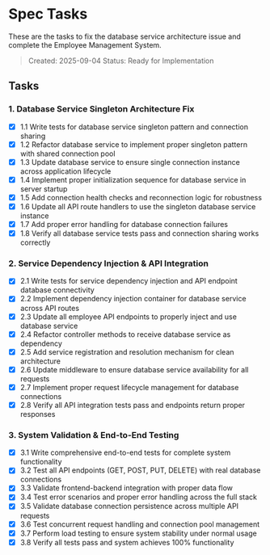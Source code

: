 # Spec Tasks

These are the tasks to fix the database service architecture issue and complete the Employee Management System.

> Created: 2025-09-04
> Status: Ready for Implementation

## Tasks

### 1. Database Service Singleton Architecture Fix

- [x] 1.1 Write tests for database service singleton pattern and connection sharing
- [x] 1.2 Refactor database service to implement proper singleton pattern with shared connection pool
- [x] 1.3 Update database service to ensure single connection instance across application lifecycle
- [x] 1.4 Implement proper initialization sequence for database service in server startup
- [x] 1.5 Add connection health checks and reconnection logic for robustness
- [x] 1.6 Update all API route handlers to use the singleton database service instance
- [x] 1.7 Add proper error handling for database connection failures
- [x] 1.8 Verify all database service tests pass and connection sharing works correctly

### 2. Service Dependency Injection & API Integration

- [x] 2.1 Write tests for service dependency injection and API endpoint database connectivity
- [x] 2.2 Implement dependency injection container for database service across API routes
- [x] 2.3 Update all employee API endpoints to properly inject and use database service
- [x] 2.4 Refactor controller methods to receive database service as dependency
- [x] 2.5 Add service registration and resolution mechanism for clean architecture
- [x] 2.6 Update middleware to ensure database service availability for all requests
- [x] 2.7 Implement proper request lifecycle management for database connections
- [x] 2.8 Verify all API integration tests pass and endpoints return proper responses

### 3. System Validation & End-to-End Testing

- [x] 3.1 Write comprehensive end-to-end tests for complete system functionality
- [x] 3.2 Test all API endpoints (GET, POST, PUT, DELETE) with real database connections
- [x] 3.3 Validate frontend-backend integration with proper data flow
- [x] 3.4 Test error scenarios and proper error handling across the full stack
- [x] 3.5 Validate database connection persistence across multiple API requests
- [x] 3.6 Test concurrent request handling and connection pool management
- [x] 3.7 Perform load testing to ensure system stability under normal usage
- [x] 3.8 Verify all tests pass and system achieves 100% functionality